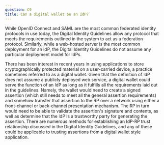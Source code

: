 ```yaml
---
question: C9
title: Can a digital wallet be an IdP?
---
```

While OpenID Connect and SAML are the most common federated identity protocols in use today, the Digital Identity Guidelines allow any protocol that meets the requirements outlined in the system to act as a federation protocol. Similarly, while a web-hosted server is the most common deployment for an IdP, the Digital Identity Guidelines do not assume any particular deployment model for IdPs. 

There has been interest in recent years in using applications to store cryptographically protected material on a user-carried device, a practice sometimes referred to as a digital wallet. Given that the definition of IdP does not assume a publicly deployed web service, a digital wallet could serve the function of an IdP as long as it fulfills all the requirements laid out in the guidelines. Namely, the wallet would need to create a signed assertion (which still needs to meet all the general assertion requirements) and somehow transfer that assertion to the RP over a network using either a front-channel or back-channel presentation mechanism. The RP in turn would need to be able to validate the assertion's signature and contents, as well as determine that the IdP is a trustworthy party for generating the assertion. There are numerous methods for establishing an IdP-RP trust relationship discussed in the Digital Identity Guidelines, and any of these could be applicable to trusting assertions from a digital wallet style application.
